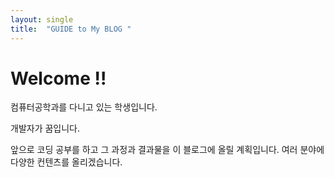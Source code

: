 ```yaml
---
layout: single
title:  "GUIDE to My BLOG "
---
```


# Welcome !!

컴퓨터공학과를 다니고 있는 학생입니다.

개발자가 꿈입니다.

앞으로 코딩 공부를 하고 그 과정과 결과물을 이 블로그에 올릴 계획입니다.
여러 분야에 다양한 컨텐츠를 올리겠습니다.


